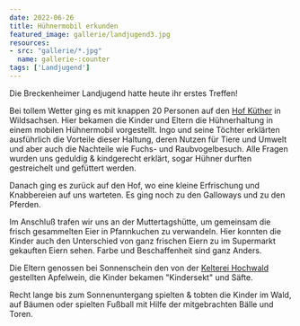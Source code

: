 ```yaml
---
date: 2022-06-26
title: Hühnermobil erkunden
featured_image: gallerie/landjugend3.jpg
resources: 
- src: "gallerie/*.jpg"
  name: gallerie-:counter
tags: ['Landjugend']
---
```


Die Breckenheimer Landjugend hatte heute ihr erstes Treffen!

Bei tollem Wetter ging es mit knappen 20 Personen auf den [Hof Küther](https://hof-kuether.de/) in Wildsachsen.
Hier bekamen die Kinder und Eltern die Hühnerhaltung in einem mobilen Hühnermobil vorgestellt. Ingo und seine Töchter erklärten ausführlich die Vorteile dieser Haltung, deren Nutzen für Tiere und Umwelt und aber auch die Nachteile wie Fuchs- und Raubvogelbesuch.
Alle Fragen wurden uns geduldig & kindgerecht erklärt, sogar Hühner durften gestreichelt und gefüttert werden.

Danach ging es zurück auf den Hof, wo eine kleine Erfrischung und Knabbereien auf uns warteten.
Es ging noch zu den Galloways und zu den Pferden.

Im Anschluß trafen wir uns an der Muttertagshütte, um gemeinsam die frisch gesammelten Eier in Pfannkuchen zu verwandeln. Hier konnten die Kinder auch den Unterschied von ganz frischen Eiern zu im Supermarkt gekauften Eiern sehen. Farbe und Beschaffenheit sind ganz Anders.

Die Eltern genossen bei Sonnenschein den von der [Kelterei Hochwald](https://www.facebook.com/profile.php?id=100067010712947) gestellten Apfelwein, die Kinder bekamen "Kindersekt" und Säfte.

Recht lange bis zum Sonnenuntergang spielten & tobten die Kinder im Wald, auf Bäumen oder spielten Fußball mit Hilfe der mitgebrachten Bälle und Toren.
